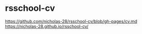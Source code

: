 # rsschool-cv
https://github.com/nicholas-28/rsschool-cv/blob/gh-pages/cv.md
https://nicholas-28.github.io/rsschool-cv/
